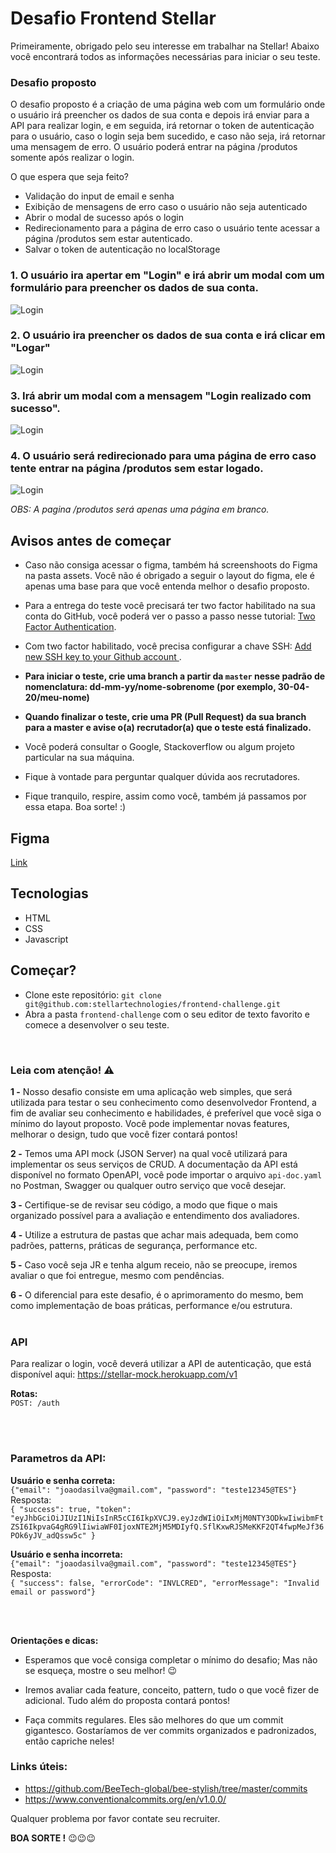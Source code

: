 # **Desafio Frontend Stellar**

Primeiramente, obrigado pelo seu interesse em trabalhar na Stellar!
Abaixo você encontrará todos as informações necessárias para iniciar o seu teste.

### Desafio proposto
O desafio proposto é a criação de uma página web com um formulário onde o usuário irá preencher os dados de sua conta e depois irá enviar para a API para realizar login, e em seguida, irá retornar o token de autenticação para o usuário, caso o login seja bem sucedido, e caso não seja, irá retornar uma mensagem de erro.
O usuário poderá entrar na página /produtos somente após realizar o login.

O que espera que seja feito?

- Validação do input de email e senha
- Exibição de mensagens de erro caso o usuário não seja autenticado
- Abrir o modal de sucesso após o login
- Redirecionamento para a página de erro caso o usuário tente acessar a página /produtos sem estar autenticado.
- Salvar o token de autenticação no localStorage



### 1. O usuário ira apertar em "Login" e irá abrir um modal com um formulário para preencher os dados de sua conta.
![Login](./assets/imagens/1.png)


### 2. O usuário ira preencher os dados de sua conta e irá clicar em "Logar"
![Login](./assets/imagens/2.png)
### 3. Irá abrir um modal com a mensagem "Login realizado com sucesso".
![Login](./assets/imagens/3.png)
### 4. O usuário será redirecionado para uma página de erro caso tente entrar na página /produtos sem estar logado.
![Login](./assets/imagens/4.png)

*OBS: A pagina /produtos será apenas uma página em branco.*

## Avisos antes de começar

- Caso não consiga acessar o figma, também há screenshoots do Figma na pasta assets. Você não é obrigado a seguir o layout do figma, ele é apenas uma base para que você entenda melhor o desafio proposto.

- Para a entrega do teste você precisará ter two factor habilitado na sua conta do GitHub, você poderá ver o passo a passo nesse tutorial: [Two Factor Authentication](https://help.github.com/pt/github/authenticating-to-github/configuring-two-factor-authentication).

- Com two factor habilitado, você precisa configurar a chave SSH: [Add new SSH key to your Github account ](https://help.github.com/pt/github/authenticating-to-github/adding-a-new-ssh-key-to-your-github-account).

- **Para iniciar o teste, crie uma branch a partir da `master` nesse padrão de nomenclatura: dd-mm-yy/nome-sobrenome (por exemplo, 30-04-20/meu-nome)**
- **Quando finalizar o teste, crie uma PR (Pull Request) da sua branch para a master e avise o(a) recrutador(a) que o teste está finalizado.**
- Você poderá consultar o Google, Stackoverflow ou algum projeto particular na sua máquina.
- Fique à vontade para perguntar qualquer dúvida aos recrutadores.

- Fique tranquilo, respire, assim como você, também já passamos por essa etapa. Boa sorte! :)

## Figma
[Link](https://www.figma.com/file/gzIs5GonMky67OYQopwiHT/Frontend-Challenge?node-id=0%3A1)
## Tecnologias

- HTML
- CSS
- Javascript

## Começar?

- Clone este repositório: `git clone git@github.com:stellartechnologies/frontend-challenge.git`
- Abra a pasta `frontend-challenge` com o seu editor de texto favorito e comece a desenvolver o seu teste.
<br/>

### Leia com atenção! ⚠️

**1 -** Nosso desafio consiste em uma aplicação web simples, que será utilizada para testar o seu conhecimento como desenvolvedor Frontend, a fim de avaliar seu conhecimento e habilidades, é preferível que você siga o mínimo do layout proposto. Você pode implementar novas features, melhorar o design, tudo que você fizer contará pontos!

**2 -** Temos uma API mock (JSON Server) na qual você utilizará para implementar os seus serviços de CRUD. A documentação da API está disponível no formato OpenAPI, você pode importar o arquivo `api-doc.yaml` no Postman, Swagger ou qualquer outro serviço que você desejar.

**3 -** Certifique-se de revisar seu código, a modo que fique o mais organizado possível para a avaliação e entendimento dos avaliadores.

**4 -** Utilize a estrutura de pastas que achar mais adequada, bem como padrões, patterns, práticas de segurança, performance etc.

**5 -** Caso você seja JR e tenha algum receio, não se preocupe, iremos avaliar o que foi entregue, mesmo com pendências.

**6 -** O diferencial para este desafio, é o aprimoramento do mesmo, bem como implementação de boas práticas, performance e/ou estrutura.
<br/>
<br/>

### **API**

Para realizar o login, você deverá utilizar a API de autenticação, que está disponível aqui: https://stellar-mock.herokuapp.com/v1


**Rotas:** <br />
`POST: /auth`<br />
<br/>

<br/>

### **Parametros da API:**

**Usuário e senha correta:**<br />
`{"email": "joaodasilva@gmail.com", "password": "teste12345@TES"}`<br />
Resposta:<br />
`{
    "success": true,
    "token": "eyJhbGciOiJIUzI1NiIsInR5cCI6IkpXVCJ9.eyJzdWIiOiIxMjM0NTY3ODkwIiwibmFtZSI6IkpvaG4gRG9lIiwiaWF0IjoxNTE2MjM5MDIyfQ.SflKxwRJSMeKKF2QT4fwpMeJf36POk6yJV_adQssw5c"
}`

**Usuário e senha incorreta:**<br />
`{"email": "joaodasilva@gmail.com", "password": "teste12345@TES"}`<br />
Resposta:<br />
`{
    "success": false,
    "errorCode": "INVLCRED",
    "errorMessage": "Invalid email or password"}`<br />

<br/>
<br/>

**Orientações e dicas:**

- Esperamos que você consiga completar o mínimo do desafio; Mas não se esqueça, mostre o seu melhor! 😉

- Iremos avaliar cada feature, conceito, pattern, tudo o que você fizer de adicional. Tudo além do proposta contará pontos!

- Faça commits regulares. Eles são melhores do que um commit gigantesco. Gostaríamos de ver commits organizados e padronizados, então capriche neles!

### **Links úteis**:

- https://github.com/BeeTech-global/bee-stylish/tree/master/commits <br/>
- https://www.conventionalcommits.org/en/v1.0.0/

Qualquer problema por favor contate seu recruiter.

**BOA SORTE !** 😉😉😉